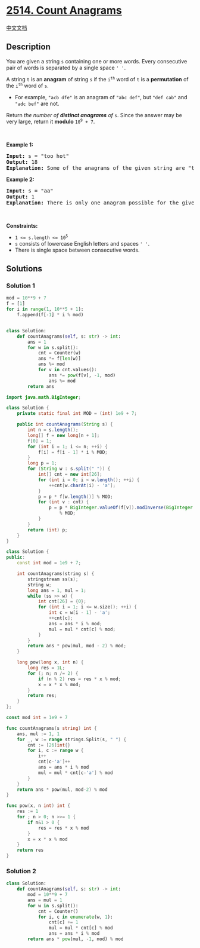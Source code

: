 # [2514. Count Anagrams](https://leetcode.com/problems/count-anagrams)

[中文文档](/solution/2500-2599/2514.Count%20Anagrams/README.md)

## Description

<p>You are given a string <code>s</code> containing one or more words. Every consecutive pair of words is separated by a single space <code>&#39; &#39;</code>.</p>

<p>A string <code>t</code> is an <strong>anagram</strong> of string <code>s</code> if the <code>i<sup>th</sup></code> word of <code>t</code> is a <strong>permutation</strong> of the <code>i<sup>th</sup></code> word of <code>s</code>.</p>

<ul>
	<li>For example, <code>&quot;acb dfe&quot;</code> is an anagram of <code>&quot;abc def&quot;</code>, but <code>&quot;def cab&quot;</code>&nbsp;and <code>&quot;adc bef&quot;</code> are not.</li>
</ul>

<p>Return <em>the number of <strong>distinct anagrams</strong> of </em><code>s</code>. Since the answer may be very large, return it <strong>modulo</strong> <code>10<sup>9</sup> + 7</code>.</p>

<p>&nbsp;</p>
<p><strong class="example">Example 1:</strong></p>

<pre>
<strong>Input:</strong> s = &quot;too hot&quot;
<strong>Output:</strong> 18
<strong>Explanation:</strong> Some of the anagrams of the given string are &quot;too hot&quot;, &quot;oot hot&quot;, &quot;oto toh&quot;, &quot;too toh&quot;, and &quot;too oht&quot;.
</pre>

<p><strong class="example">Example 2:</strong></p>

<pre>
<strong>Input:</strong> s = &quot;aa&quot;
<strong>Output:</strong> 1
<strong>Explanation:</strong> There is only one anagram possible for the given string.</pre>

<p>&nbsp;</p>
<p><strong>Constraints:</strong></p>

<ul>
	<li><code>1 &lt;= s.length &lt;= 10<sup>5</sup></code></li>
	<li><code>s</code> consists of lowercase English letters and spaces <code>&#39; &#39;</code>.</li>
	<li>There is single space between consecutive words.</li>
</ul>

## Solutions

### Solution 1

<!-- tabs:start -->

```python
mod = 10**9 + 7
f = [1]
for i in range(1, 10**5 + 1):
    f.append(f[-1] * i % mod)


class Solution:
    def countAnagrams(self, s: str) -> int:
        ans = 1
        for w in s.split():
            cnt = Counter(w)
            ans *= f[len(w)]
            ans %= mod
            for v in cnt.values():
                ans *= pow(f[v], -1, mod)
                ans %= mod
        return ans
```

```java
import java.math.BigInteger;

class Solution {
    private static final int MOD = (int) 1e9 + 7;

    public int countAnagrams(String s) {
        int n = s.length();
        long[] f = new long[n + 1];
        f[0] = 1;
        for (int i = 1; i <= n; ++i) {
            f[i] = f[i - 1] * i % MOD;
        }
        long p = 1;
        for (String w : s.split(" ")) {
            int[] cnt = new int[26];
            for (int i = 0; i < w.length(); ++i) {
                ++cnt[w.charAt(i) - 'a'];
            }
            p = p * f[w.length()] % MOD;
            for (int v : cnt) {
                p = p * BigInteger.valueOf(f[v]).modInverse(BigInteger.valueOf(MOD)).intValue()
                    % MOD;
            }
        }
        return (int) p;
    }
}
```

```cpp
class Solution {
public:
    const int mod = 1e9 + 7;

    int countAnagrams(string s) {
        stringstream ss(s);
        string w;
        long ans = 1, mul = 1;
        while (ss >> w) {
            int cnt[26] = {0};
            for (int i = 1; i <= w.size(); ++i) {
                int c = w[i - 1] - 'a';
                ++cnt[c];
                ans = ans * i % mod;
                mul = mul * cnt[c] % mod;
            }
        }
        return ans * pow(mul, mod - 2) % mod;
    }

    long pow(long x, int n) {
        long res = 1L;
        for (; n; n /= 2) {
            if (n % 2) res = res * x % mod;
            x = x * x % mod;
        }
        return res;
    }
};
```

```go
const mod int = 1e9 + 7

func countAnagrams(s string) int {
	ans, mul := 1, 1
	for _, w := range strings.Split(s, " ") {
		cnt := [26]int{}
		for i, c := range w {
			i++
			cnt[c-'a']++
			ans = ans * i % mod
			mul = mul * cnt[c-'a'] % mod
		}
	}
	return ans * pow(mul, mod-2) % mod
}

func pow(x, n int) int {
	res := 1
	for ; n > 0; n >>= 1 {
		if n&1 > 0 {
			res = res * x % mod
		}
		x = x * x % mod
	}
	return res
}
```

<!-- tabs:end -->

### Solution 2

<!-- tabs:start -->

```python
class Solution:
    def countAnagrams(self, s: str) -> int:
        mod = 10**9 + 7
        ans = mul = 1
        for w in s.split():
            cnt = Counter()
            for i, c in enumerate(w, 1):
                cnt[c] += 1
                mul = mul * cnt[c] % mod
                ans = ans * i % mod
        return ans * pow(mul, -1, mod) % mod
```

<!-- tabs:end -->

<!-- end -->
